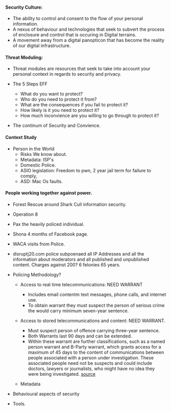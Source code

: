 #### Security Culture:

- The ability to control and consent to the flow of your personal information.
- A nexus of behaviour and technologies that seek to subvert the process of enclosure and control that is occuring in Digital terrains.
- A movement away from a digital panopticon that has become the reality of our digital infrastructure.


#### Threat Moduling:
  - Threat modules are resources that seek to take into account your personal context in regards to security and privacy.


  - The 5 Steps EFF
    - What do you want to protect?
    - Who do you need to protect it from?
    - What are the consequences if you fail to protect it?
    - How likely is it you need to protect it?
    - How much inconvience are you willing to go through to protect it?


  - The continum of Security and Convience.


#### Context Study
  - Person in the World
    - Risks We know about.
    - Metadata: ISP's
    - Domestic Police.
    - ASIO legislation: Freedom to pwn, 2 year jail term for failure to comply,
    - ASD: Mac Os faults.


#### People working together against power.

  - Forest Rescue around Shark Cull information security.
  - Operation 8
  - Pax the heavily policed individual.


  - Shona 4 months of Facebook page.
  -  WACA visits from Police.
  - disruptj20.com police subpoenaed all IP Addresses and all the information about  moderators and all published and unpublished content. Charges against 200? 6 felonies 65 years.





- Policing Methodology?
  - Access to real time telecommunications: NEED WARRANT
    - Includes email contentm text messages, phone calls, and internet use.
    - To obtain warrant they must suspect the person of serious crime the would carry minimum seven-year sentence.
  - Access to stored telecommunications and content: NEED WARRANT.
    - Must suspect person of offence carrying three-year sentence.
    - Both Warrants last 90 days and can be extended.
    - Within these warrant are further classifications, such as a named person warrant and B-Party warrant, which grants access for a maximum of 45 days to the content of communications between people associated with a person under investigation. These associated people need not be suspects and could include doctors, lawyers or journalists, who might have no idea they were being investigated.
 [source](https://wiki.debian.org/SetupGuides/SecurePersonalComputer)

  - Metadata 

- Behavioural aspects of security


- Tools.
